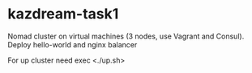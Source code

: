 # kazdream-task1
Nomad cluster on virtual machines (3 nodes, use Vagrant and Consul). Deploy hello-world and nginx balancer

For up cluster need exec
<./up.sh>
